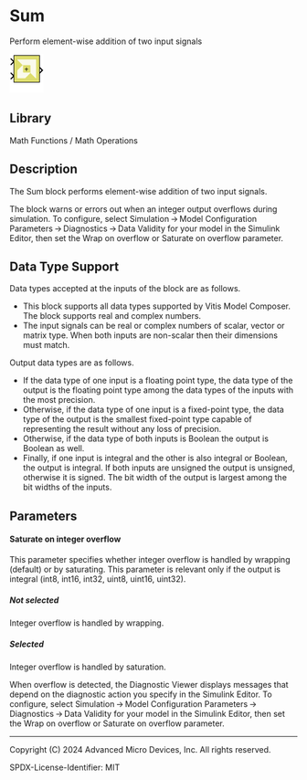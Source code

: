 # Sum

Perform element-wise addition of two input signals

![](./Images/block.png)

## Library

Math Functions / Math Operations

## Description

The Sum block performs element-wise addition of two input signals.

The block warns or errors out when an integer output overflows during
simulation. To configure, select Simulation → Model Configuration
Parameters → Diagnostics → Data Validity for your model in the Simulink
Editor, then set the Wrap on overflow or Saturate on overflow parameter.

## Data Type Support

Data types accepted at the inputs of the block are as follows.

- This block supports all data types supported by Vitis Model Composer.
  The block supports real and complex numbers.
- The input signals can be real or complex numbers of scalar, vector or
  matrix type. When both inputs are non-scalar then their dimensions
  must match.

Output data types are as follows.

- If the data type of one input is a floating point type, the data type
  of the output is the floating point type among the data types of the
  inputs with the most precision.
- Otherwise, if the data type of one input is a fixed-point type, the
  data type of the output is the smallest fixed-point type capable of
  representing the result without any loss of precision.
- Otherwise, if the data type of both inputs is Boolean the output is
  Boolean as well.
- Finally, if one input is integral and the other is also integral or
  Boolean, the output is integral. If both inputs are unsigned the
  output is unsigned, otherwise it is signed. The bit width of the
  output is largest among the bit widths of the inputs.

## Parameters

#### Saturate on integer overflow

This parameter specifies whether integer overflow is handled by wrapping
(default) or by saturating. This parameter is relevant only if the
output is integral (int8, int16, int32, uint8, uint16, uint32).

##### Not selected
Integer overflow is handled by wrapping.

##### Selected
Integer overflow is handled by saturation.

When overflow is detected, the Diagnostic Viewer displays messages that
depend on the diagnostic action you specify in the Simulink Editor. To
configure, select Simulation → Model Configuration
Parameters → Diagnostics → Data Validity for your model in the Simulink
Editor, then set the Wrap on overflow or Saturate on overflow parameter.

--------------
Copyright (C) 2024 Advanced Micro Devices, Inc.
All rights reserved.

SPDX-License-Identifier: MIT
